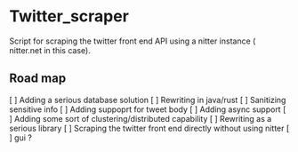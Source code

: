 # Twitter_scraper
Script for scraping the twitter front end API using a nitter instance ( nitter.net in this case).

## Road map
[ ] Adding a serious database solution
[ ] Rewriting in java/rust
[ ] Sanitizing sensitive info
[ ] Adding suppoprt for tweet body
[ ] Adding async support
[ ] Adding some sort of clustering/distributed capability
[ ] Rewriting as a serious library
[ ] Scraping the twitter front end directly without using nitter
[ ] gui ?
